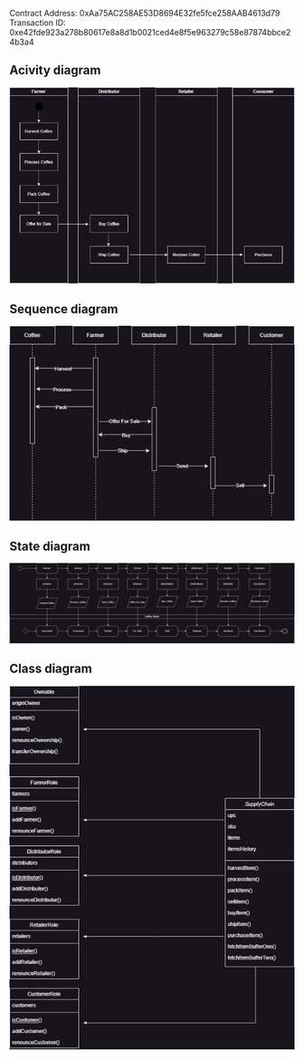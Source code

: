 Contract Address: 0xAa75AC258AE53D8694E32fe5fce258AAB4613d79 \
Transaction ID: 0xe42fde923a278b80617e8a8d1b0021ced4e8f5e963279c58e87874bbce24b3a4

<h2>Acivity diagram</h2>

![Acivity diagram](./diagrams/activity.png)

<h2>Sequence diagram</h2>

![Sequence diagram](./diagrams/sequence.png)

<h2>State diagram</h2>

![State diagram](./diagrams/state.png)

<h2>Class diagram</h2>

![Class diagram](./diagrams/class.png)